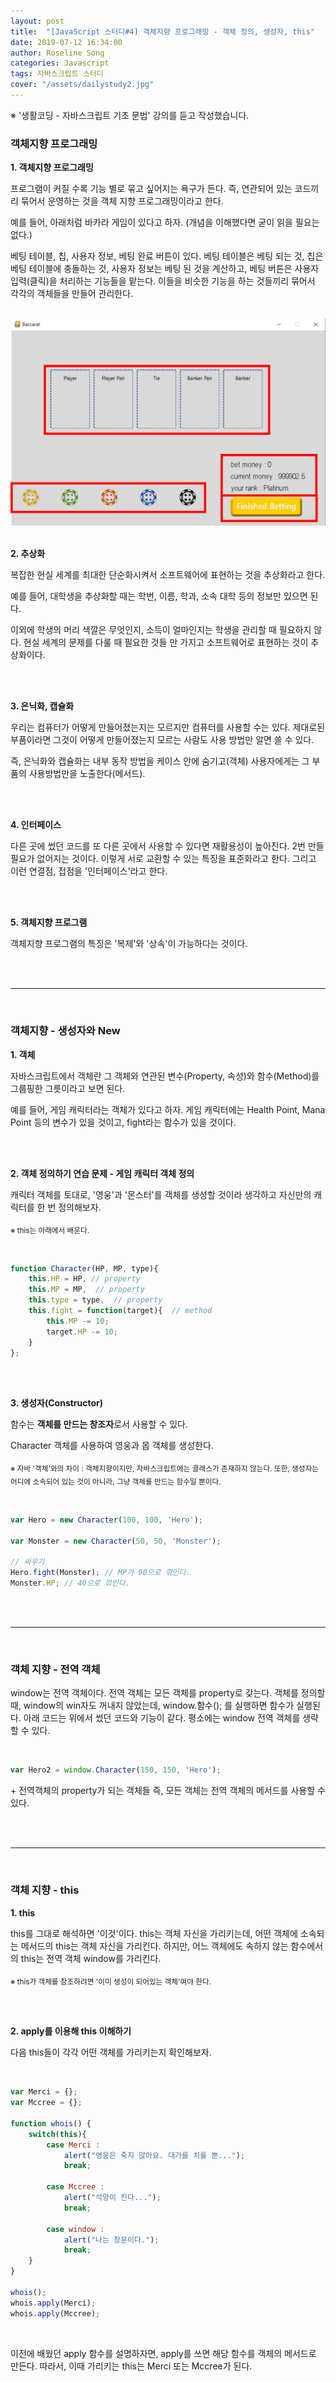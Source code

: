 ```yaml
---
layout: post
title:  "[JavaScript 스터디#4] 객체지향 프로그래밍 - 객체 정의, 생성자, this"
date: 2019-07-12 16:34:00
author: Roseline Song
categories: Javascript
tags: 자바스크립트 스터디
cover: "/assets/dailystudy2.jpg"
---
```


※ '생활코딩 - 자바스크립트 기초 문법' 강의를 듣고 작성했습니다. 

### 객체지향 프로그래밍

**1. 객체지향 프로그래밍**

프로그램이 커질 수록 기능 별로 묶고 싶어지는 욕구가 든다. 즉, 연관되어 있는 코드끼리 묶어서 운영하는 것을 객체 지향 프로그래밍이라고 한다. 

예를 들어, 아래처럼 바카라 게임이 있다고 하자. (개념을 이해했다면 굳이 읽을 필요는 없다.)

베팅 테이블, 칩, 사용자 정보, 베팅 완료 버튼이 있다. 베팅 테이블은 베팅 되는 것, 칩은 베팅 테이블에 충돌하는 것, 사용자 정보는 베팅 된 것을 계산하고, 베팅 버튼은 사용자 입력(클릭)을 처리하는 기능들을 맡는다. 이들을 비슷한 기능을 하는 것들끼리 묶어서 각각의 객체들을 만들어 관리한다. 

<br>

<img src="/assets/images/190713_01.png">

<br>
<br>


**2. 추상화**

복잡한 현실 세계를 최대한 단순화시켜서 소프트웨어에 표현하는 것을 추상화라고 한다. 

예를 들어, 대학생을 추상화할 때는 학번, 이름, 학과, 소속 대학 등의 정보만 있으면 된다.

이외에 학생의 머리 색깔은 무엇인지, 소득이 얼마인지는 학생을 관리할 때 필요하지 않다. 
현실 세계의 문제를 다룰 때 필요한 것들 만 가지고 소프트웨어로 표현하는 것이 추상화이다. 

<br>
<br>

**3. 은닉화, 캡슐화**

우리는 컴퓨터가 어떻게 만들어졌는지는 모르지만 컴퓨터를 사용할 수는 있다. 제대로된 부품이라면 그것이 어떻게 만들어졌는지 모르는 사람도 사용 방법만 알면 쓸 수 있다.

즉, 은닉화와 캡슐화는 내부 동작 방법을 케이스 안에 숨기고(객체) 사용자에게는 그 부품의 사용방법만을 노출한다(메서드).


<br>
<br>

**4. 인터페이스**

다른 곳에 썼던 코드를 또 다른 곳에서 사용할 수 있다면 재활용성이 높아진다. 2번 만들 필요가 없어지는 것이다. 이렇게 서로 교환할 수 있는 특징을 표준화라고 한다. 그리고 이런 연결점, 접점을 '인터페이스'라고 한다. 


<br>
<br>

**5. 객체지향 프로그램**

객체지향 프로그램의 특징은 '복제'와 '상속'이 가능하다는 것이다. 

<br>
<br>

<hr>

<br>

### 객체지향 - 생성자와 New

**1. 객체**

자바스크립트에서 객체란 그 객체와 연관된 변수(Property, 속성)와 함수(Method)를 그룹핑한 그릇이라고 보면 된다. 

예를 들어, 게임 캐릭터라는 객체가 있다고 하자. 게임 캐릭터에는 Health Point, Mana Point 등의 변수가 있을 것이고, fight라는 함수가 있을 것이다. 

<br>
<br>


**2. 객체 정의하기 연습 문제 - 게임 캐릭터 객체 정의**

캐릭터 객체를 토대로, '영웅'과 '몬스터'를 객체를 생성할 것이라 생각하고 자신만의 캐릭터를 한 번 정의해보자.

<sub>※ this는 아래에서 배운다.</sub>

<br>

```javascript
function Character(HP, MP, type){
	this.HP = HP, // property
	this.MP = MP,  // property
	this.type = type,  // property
	this.fight = function(target){  // method
		this.MP -= 10;
		target.HP -= 10;
    } 
};
```

<br>
<br>

**3. 생성자(Constructor)**

함수는 **객체를 만드는 창조자**로서 사용할 수 있다.

Character 객체를 사용하여 영웅과 몹 객체를 생성한다. 

<sub>※ 자바 '객체'와의 차이 : 객체지향이지만, 자바스크립트에는 클래스가 존재하지 않는다. 또한, 생성자는 어디에 소속되어 있는 것이 아니라, 그냥 객체를 만드는 함수일 뿐이다.</sub>

<br>


```javascript
var Hero = new Character(100, 100, 'Hero');

var Monster = new Character(50, 50, 'Monster');

// 싸우기 
Hero.fight(Monster); // MP가 90으로 깎인다.  
Monster.HP; // 40으로 깎인다. 
```

<br>
<br>

<hr>

<br>

### 객체 지향 - 전역 객체 

window는 전역 객체이다. 전역 객체는 모든 객체를 property로 갖는다. 객체를 정의할 때, window의 win자도 꺼내지 않았는데, window.함수(); 를 실행하면 함수가 실행된다. 아래 코드는 위에서 썼던 코드와 기능이 같다. 평소에는 window 전역 객체를 생략할 수 있다. 

<br>

```javascript
var Hero2 = window.Character(150, 150, 'Hero');
```

\+ 전역객체의 property가 되는 객체들 즉, 모든 객체는 전역 객체의 메서드를 사용할 수 있다. 

<br>
<br>

<hr>

<br>

### 객체 지향 - this

**1. this**

this를 그대로 해석하면 '이것'이다. this는 객체 자신을 가리키는데, 어떤 객체에 소속되는 메서드의 this는 객체 자신을 가리킨다. 하지만, 어느 객체에도 속하지 않는 함수에서의 this는 전역 객체 window를 가리킨다.  

<sub>※ this가 객체를 참조하려면 '이미 생성이 되어있는 객체'여야 한다. </sub>


<br>
<br>

**2. apply를 이용해 this 이해하기**

다음 this들이 각각 어떤 객체를 가리키는지 확인해보자. 

<br>

```javascript
var Merci = {};
var Mccree = {};

function whois() {
    switch(this){
        case Merci :
            alert("영웅은 죽지 않아요. 대가를 치를 뿐...");
            break;

        case Mccree :
            alert("석양이 진다...");
            break;
            
        case window : 
            alert("나는 창문이다.");
            break;
    }
}

whois();
whois.apply(Merci);
whois.apply(Mccree);
```

<br>

이전에 배웠던 apply 함수를 설명하자면, apply를 쓰면 해당 함수를 객체의 메서드로 만든다. 따라서, 이때 가리키는 this는 Merci 또는 Mccree가 된다. 


<br>
<br>
